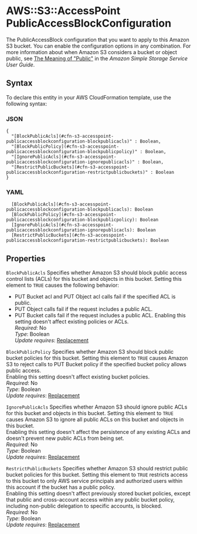 # AWS::S3::AccessPoint PublicAccessBlockConfiguration<a name="aws-properties-s3-accesspoint-publicaccessblockconfiguration"></a>

The PublicAccessBlock configuration that you want to apply to this Amazon S3 bucket\. You can enable the configuration options in any combination\. For more information about when Amazon S3 considers a bucket or object public, see [The Meaning of "Public"](https://docs.aws.amazon.com/AmazonS3/latest/dev/access-control-block-public-access.html#access-control-block-public-access-policy-status) in the *Amazon Simple Storage Service User Guide*\. 

## Syntax<a name="aws-properties-s3-accesspoint-publicaccessblockconfiguration-syntax"></a>

To declare this entity in your AWS CloudFormation template, use the following syntax:

### JSON<a name="aws-properties-s3-accesspoint-publicaccessblockconfiguration-syntax.json"></a>

```
{
  "[BlockPublicAcls](#cfn-s3-accesspoint-publicaccessblockconfiguration-blockpublicacls)" : Boolean,
  "[BlockPublicPolicy](#cfn-s3-accesspoint-publicaccessblockconfiguration-blockpublicpolicy)" : Boolean,
  "[IgnorePublicAcls](#cfn-s3-accesspoint-publicaccessblockconfiguration-ignorepublicacls)" : Boolean,
  "[RestrictPublicBuckets](#cfn-s3-accesspoint-publicaccessblockconfiguration-restrictpublicbuckets)" : Boolean
}
```

### YAML<a name="aws-properties-s3-accesspoint-publicaccessblockconfiguration-syntax.yaml"></a>

```
  [BlockPublicAcls](#cfn-s3-accesspoint-publicaccessblockconfiguration-blockpublicacls): Boolean
  [BlockPublicPolicy](#cfn-s3-accesspoint-publicaccessblockconfiguration-blockpublicpolicy): Boolean
  [IgnorePublicAcls](#cfn-s3-accesspoint-publicaccessblockconfiguration-ignorepublicacls): Boolean
  [RestrictPublicBuckets](#cfn-s3-accesspoint-publicaccessblockconfiguration-restrictpublicbuckets): Boolean
```

## Properties<a name="aws-properties-s3-accesspoint-publicaccessblockconfiguration-properties"></a>

`BlockPublicAcls`  <a name="cfn-s3-accesspoint-publicaccessblockconfiguration-blockpublicacls"></a>
Specifies whether Amazon S3 should block public access control lists \(ACLs\) for this bucket and objects in this bucket\. Setting this element to `TRUE` causes the following behavior:  
+ PUT Bucket acl and PUT Object acl calls fail if the specified ACL is public\.
+ PUT Object calls fail if the request includes a public ACL\.
+ PUT Bucket calls fail if the request includes a public ACL\.
Enabling this setting doesn't affect existing policies or ACLs\.  
*Required*: No  
*Type*: Boolean  
*Update requires*: [Replacement](https://docs.aws.amazon.com/AWSCloudFormation/latest/UserGuide/using-cfn-updating-stacks-update-behaviors.html#update-replacement)

`BlockPublicPolicy`  <a name="cfn-s3-accesspoint-publicaccessblockconfiguration-blockpublicpolicy"></a>
Specifies whether Amazon S3 should block public bucket policies for this bucket\. Setting this element to `TRUE` causes Amazon S3 to reject calls to PUT Bucket policy if the specified bucket policy allows public access\.   
Enabling this setting doesn't affect existing bucket policies\.  
*Required*: No  
*Type*: Boolean  
*Update requires*: [Replacement](https://docs.aws.amazon.com/AWSCloudFormation/latest/UserGuide/using-cfn-updating-stacks-update-behaviors.html#update-replacement)

`IgnorePublicAcls`  <a name="cfn-s3-accesspoint-publicaccessblockconfiguration-ignorepublicacls"></a>
Specifies whether Amazon S3 should ignore public ACLs for this bucket and objects in this bucket\. Setting this element to `TRUE` causes Amazon S3 to ignore all public ACLs on this bucket and objects in this bucket\.  
Enabling this setting doesn't affect the persistence of any existing ACLs and doesn't prevent new public ACLs from being set\.  
*Required*: No  
*Type*: Boolean  
*Update requires*: [Replacement](https://docs.aws.amazon.com/AWSCloudFormation/latest/UserGuide/using-cfn-updating-stacks-update-behaviors.html#update-replacement)

`RestrictPublicBuckets`  <a name="cfn-s3-accesspoint-publicaccessblockconfiguration-restrictpublicbuckets"></a>
Specifies whether Amazon S3 should restrict public bucket policies for this bucket\. Setting this element to `TRUE` restricts access to this bucket to only AWS service principals and authorized users within this account if the bucket has a public policy\.  
Enabling this setting doesn't affect previously stored bucket policies, except that public and cross\-account access within any public bucket policy, including non\-public delegation to specific accounts, is blocked\.  
*Required*: No  
*Type*: Boolean  
*Update requires*: [Replacement](https://docs.aws.amazon.com/AWSCloudFormation/latest/UserGuide/using-cfn-updating-stacks-update-behaviors.html#update-replacement)